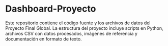 # Dashboard-Proyecto
Este repositorio contiene el código fuente y los archivos de datos del Proyecto Final Global. La estructura del proyecto incluye scripts en Python, archivos CSV con datos procesados, imágenes de referencia y documentación en formato de texto.
